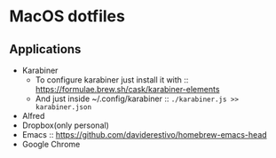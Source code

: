# MacOS dotfiles

## Applications

- Karabiner
  - To configure karabiner just install it with :: https://formulae.brew.sh/cask/karabiner-elements
  - And just inside ~/.config/karabiner :: `./karabiner.js >> karabiner.json`
- Alfred
- Dropbox(only personal)
- Emacs :: https://github.com/daviderestivo/homebrew-emacs-head
- Google Chrome
